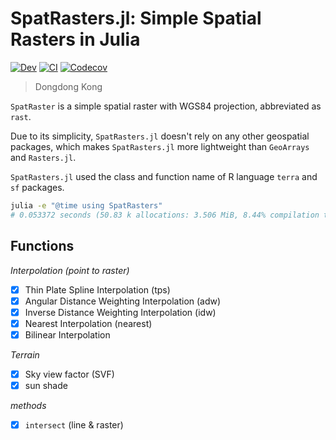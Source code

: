 # SpatRasters.jl: Simple Spatial Rasters in Julia

<!-- [![Stable](https://img.shields.io/badge/docs-stable-blue.svg)](https://jl-pkgs.github.io/SpatRasters.jl/stable) -->
[![Dev](https://img.shields.io/badge/docs-dev-blue.svg)](https://jl-pkgs.github.io/SpatRasters.jl/dev)
[![CI](https://github.com/jl-pkgs/SpatRasters.jl/actions/workflows/CI.yml/badge.svg)](https://github.com/jl-pkgs/SpatRasters.jl/actions/workflows/CI.yml)
[![Codecov](https://codecov.io/gh/jl-pkgs/SpatRasters.jl/branch/master/graph/badge.svg)](https://app.codecov.io/gh/jl-pkgs/SpatRasters.jl/tree/master)

> Dongdong Kong

`SpatRaster` is a simple spatial raster with WGS84 projection, abbreviated as
`rast`.

Due to its simplicity, `SpatRasters.jl` doesn't rely on any other geospatial
packages, which makes `SpatRasters.jl` more lightweight than `GeoArrays` and
`Rasters.jl`.

`SpatRasters.jl` used the class and function name of R language `terra` and `sf`
packages.

```bash
julia -e "@time using SpatRasters"
# 0.053372 seconds (50.83 k allocations: 3.506 MiB, 8.44% compilation time)
```

## Functions

*Interpolation (point to raster)*

- [x] Thin Plate Spline Interpolation (tps)
- [x] Angular Distance Weighting Interpolation (adw)
- [x] Inverse Distance Weighting Interpolation (idw)
- [x] Nearest Interpolation (nearest)
- [x] Bilinear Interpolation

*Terrain*

- [x] Sky view factor (SVF)
- [x] sun shade

*methods*

- [x] `intersect` (line & raster)
